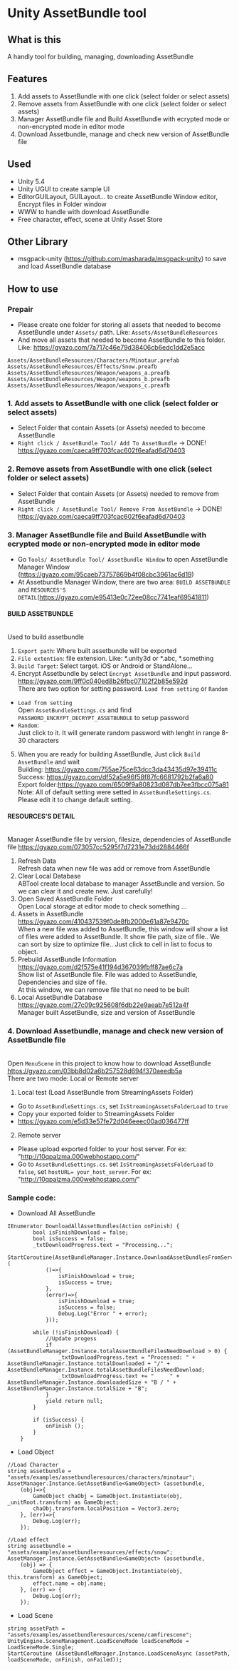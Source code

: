 # Unity AssetBundle tool
## What is this
A handly tool for building, managing, downloading AssetBundle
## Features
1. Add assets to AssetBundle with one click (select folder or select assets)
2. Remove assets from AssetBundle with one click (select folder or select assets)
3. Manager AssetBundle file and Build AssetBundle with ecrypted mode or non-encrypted mode in editor mode
4. Download Assetbundle, manage and check new version of AssetBundle file

## Used
* Unity 5.4
* Unity UGUI to create sample UI
* EditorGUILayout, GUILayout... to create AssetBundle Window editor, Encrypt files in Folder window
* WWW to handle with download AssetBundle
* Free character, effect, scene at Unity Asset Store

## Other Library
+ msgpack-unity (https://github.com/masharada/msgpack-unity) to save and load AssetBundle database

## How to use
### Prepair
* Please create one folder for storing all assets that needed to become AssetBundle under `Assets/` path. Like: `Assets/AssetBundleResources`
* And move all assets that needed to become AssetBundle to this folder. Like: https://gyazo.com/7a717c46e79d38406cb6edc1dd2e5acc
```
Assets/AssetBundleResources/Characters/Minotaur.prefab
Assets/AssetBundleResources/Effects/Snow.preafb
Assets/AssetBundleResources/Weapon/weapons_a.preafb
Assets/AssetBundleResources/Weapon/weapons_b.preafb
Assets/AssetBundleResources/Weapon/weapons_c.preafb
```

### 1. Add assets to AssetBundle with one click (select folder or select assets)
* Select Folder that contain Assets (or Assets) needed to become AssetBundle
* `Right click / AssetBundle Tool/ Add To AssetBundle` -> DONE!
<br/> https://gyazo.com/caeca9ff703fcac602f6eafad6d70403

### 2. Remove assets from AssetBundle with one click (select folder or select assets)
* Select Folder that contain Assets (or Assets) needed to remove from AssetBundle
* `Right click / AssetBundle Tool/ Remove From AssetBundle` -> DONE!
<br/> https://gyazo.com/caeca9ff703fcac602f6eafad6d70403

### 3. Manager AssetBundle file and Build AssetBundle with ecrypted mode or non-encrypted mode in editor mode
* Go `Tools/ AssetBundle Tool/ AssetBundle Window` to open AssetBundle Manager Window (https://gyazo.com/95caeb73757869b4f08cbc3961ac6d19)
* At Assetbundle Manager Window, there are two area: `BUILD ASSETBUNDLE` and `RESOURCES'S DETAIL`(https://gyazo.com/e95413e0c72ee08cc7741eaf69541811)
#### BUILD ASSETBUNDLE
<br/>Used to build assetbundle
1. `Export path`: Where built assetbundle will be exported
2. `File extention`: file extension. Like: *.unity3d or *.abc, *.something
3. `Build Target`: Select target. iOS or Android or StandAlone...
4. Encrypt Assetbundle by select `Encrypt AssetBundle` and input password. 
<br/>https://gyazo.com/9ff0c040ed8b26fbc07102f2b85e592d
<br/>There are two option for setting password. `Load from setting` or `Random`
* `Load from setting`
<br/>Open `AssetBundleSettings.cs` and find `PASSWORD_ENCRYPT_DECRYPT_ASSETBUNDLE` to setup password
* `Random`:
<br/>Just click to it. It will generate random password with lenght in range 8-30 characters
5. When you are ready for building AssetBundle, Just click `Build AssetBundle` and wait
<br/>Building: https://gyazo.com/755ae75ce63dcc3da43435d97e39411c
<br/>Success: https://gyazo.com/df52a5e96f58f87fc6681792b2fa6a80
<br/>Export folder:https://gyazo.com/6509f9a80823d087db7ee3fbcc075a81
<br/>Note: All of default setting were setted in `AssetBundleSettings.cs`. Please edit it to change default setting.
#### RESOURCES'S DETAIL
<br/>Manager AssetBundle file by version, filesize, dependencies of AssetBundle file
https://gyazo.com/073057cc5295f7d7231e73dd2884466f
1. Refresh Data
<br/> Refresh data when new file was add or remove from AssetBundle
2. Clear Local Database
<br/> ABTool create local database to manager AssetBundle and version. So we can clear it and create new. Just carefully!
3. Open Saved AssetBundle Folder 
<br/> Open Local storage at editor mode to check something ...
4. Assets in AssetBundle
<br/>https://gyazo.com/410437539f0de8fb2000e61a87e9470c
<br/> When a new file was added to AssetBundle, this window will show a list of files were added to AssetBundle. It show file path, size of file.. We can sort by size to optimize file.. Just click to cell in list to focus to object.
5. Prebuild AssetBundle Information
<br/>https://gyazo.com/d2f575e41f194d367039fbff87ae6c7a
<br/>Show list of AssetBundle file. File was added to AssetBundle, Dependencies and size of file.
<br/>At this window, we can remove file that no need to be built
6. Local AssetBundle Database
<br/>https://gyazo.com/27c09c925608f6db22e9aeab7e512a4f
<br/>Manager built AssetBundle, size and version of AssetBundle

### 4. Download Assetbundle, manage and check new version of AssetBundle file
<br/>Open `MenuScene` in this project to know how to download AssetBundle
<br/>https://gyazo.com/03bb8d02a6b257528d694f370aeedb5a
<br/>There are two mode: Local or Remote server
1. Local test (Load AssetBundle from StreamingAssets Folder)
* Go to `AssetBundleSettings.cs`, set `IsStreamingAssetsFolderLoad` to `true`
* Copy your exported folder to StreamingAssets Folder
* https://gyazo.com/e5d33e57fe72d046eeec00ad036477ff
2. Remote server
* Please upload exported folder to your host server. For ex: "http://10qpalzma.000webhostapp.com/"
* Go to `AssetBundleSettings.cs`. set `IsStreamingAssetsFolderLoad` to `false`, set `hostURL= your_host_server`. For ex: "http://10qpalzma.000webhostapp.com/"

### Sample code:
* Download All AssetBundle
```
IEnumerator DownloadAllAssetBundles(Action onFinish) {
        bool isFinishDownload = false;
        bool isSuccess = false;
        _txtDownloadProgress.text = "Processing...";
        StartCoroutine(AssetBundleManager.Instance.DownloadAssetBundlesFromServer (
            ()=>{
                isFinishDownload = true;
                isSuccess = true;
            }, 
            (error)=>{
                isFinishDownload = true;
                isSuccess = false;
                Debug.Log("Error " + error);
            }));

        while (!isFinishDownload) {
            //Update progess
            if (AssetBundleManager.Instance.totalAssetBundleFilesNeedDownload > 0) {
                _txtDownloadProgress.text = "Processed: " + AssetBundleManager.Instance.totalDownloaded + "/" + AssetBundleManager.Instance.totalAssetBundleFilesNeedDownload;
                _txtDownloadProgress.text += "     " + AssetBundleManager.Instance.downloadedSize + "B / " + AssetBundleManager.Instance.totalSize + "B";
            }
            yield return null;
        }

        if (isSuccess) {
            onFinish ();
        }
    }
```
* Load Object
```
//Load Character
string assetbundle = "assets/examples/assetbundleresources/characters/minotaur";
AssetManager.Instance.GetAssetBundle<GameObject> (assetbundle, 
    (obj)=>{
        GameObject chaObj = GameObject.Instantiate(obj, _unitRoot.transform) as GameObject;
        chaObj.transform.localPosition = Vector3.zero;
    }, (err)=>{
        Debug.Log(err);
    });

//Load effect
string assetbundle = "assets/examples/assetbundleresources/effects/snow";
AssetManager.Instance.GetAssetBundle<GameObject> (assetbundle,
    (obj) => {
        GameObject effect = GameObject.Instantiate(obj, this.transform) as GameObject;
        effect.name = obj.name;
    }, (err) => {
        Debug.Log(err);
    });
```
* Load Scene
```
string assetPath = "assets/examples/assetbundleresources/scene/camfirescene";
UnityEngine.SceneManagement.LoadSceneMode loadSceneMode = LoadSceneMode.Single;
StartCoroutine (AssetBundleManager.Instance.LoadSceneAsync (assetPath, loadSceneMode, onFinish, onFailed));
```
